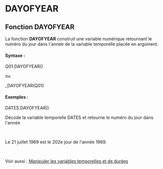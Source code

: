# DAYOFYEAR

## Fonction DAYOFYEAR

La fonction **DAYOFYEAR** construit une variable numérique retournant le numéro du jour dans l'année de la variable temporelle placée en argument.

#### Syntaxe :&nbsp;

Q01.DAYOFYEAR()

ou

\_DAYOFYEAR(Q01)

#### Exemples :

DATES.DAYOFYEAR()

Décode la variable temporelle DATES et retourne le numéro du jour dans l'année

&nbsp;

Le 21 juillet 1969 est le 202e jour de l'année 1969.

&nbsp;

Voir aussi : [Manipuler les variables temporelles et de durées](<Manipulerlesvariablestemporelle1.md>)
